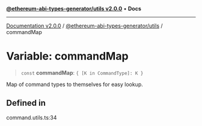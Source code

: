 [**@ethereum-abi-types-generator/utils v2.0.0**](../README.md) • **Docs**

***

[Documentation v2.0.0](../../../packages.md) / [@ethereum-abi-types-generator/utils](../README.md) / commandMap

# Variable: commandMap

> `const` **commandMap**: `{ [K in CommandType]: K }`

Map of command types to themselves for easy lookup.

## Defined in

command.utils.ts:34
